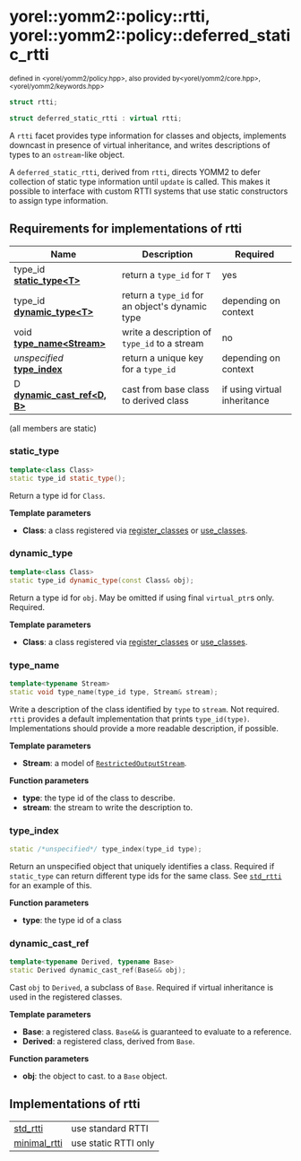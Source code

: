 
# yorel::yomm2::policy::rtti, yorel::yomm2::policy::deferred_static_rtti
<sub>defined in <yorel/yomm2/policy.hpp>, also provided by<yorel/yomm2/core.hpp>, <yorel/yomm2/keywords.hpp></sub>


```c++
struct rtti;

struct deferred_static_rtti : virtual rtti;
```

A `rtti` facet provides type information for classes and objects, implements
downcast in presence of virtual inheritance, and writes descriptions of types to
an `ostream`-like object.

A `deferred_static_rtti`, derived from `rtti`, directs YOMM2 to defer collection
of static type information until `update` is called. This makes it possible to
interface with custom RTTI systems that use static constructors to assign type
information.

## Requirements for implementations of **rtti**

| Name                                               | Description                                     | Required                     |
| -------------------------------------------------- | ----------------------------------------------- | ---------------------------- |
| type_id [**static_type\<T>**](#static_type)        | return a `type_id` for `T`                      | yes                          |
| type_id [**dynamic_type\<T>**](#dynamic_type)      | return a `type_id` for an object's dynamic type | depending on context         |
| void [**type_name\<Stream>**](#type_name)          | write a description of `type_id` to a stream    | no                           |
| *unspecified* [**type_index**](#type_index)        | return a unique key for a `type_id`             | depending on context         |
| D [**dynamic_cast_ref\<D, B>**](#dynamic_cast_ref) | cast from base class to derived class           | if using virtual inheritance |

(all members are static)

### static_type

```c++
template<class Class>
static type_id static_type();
```

Return a type id for `Class`.

**Template parameters**

* **Class**: a class registered via [register_classes](/yomm2/reference/use_classes.html) or [use_classes](/yomm2/reference/use_classes.html).

### dynamic_type

```c++
template<class Class>
static type_id dynamic_type(const Class& obj);
```

Return a type id for `obj`. May be omitted if using final `virtual_ptr`s only.
Required.

**Template parameters**

* **Class**: a class registered via [register_classes](/yomm2/reference/use_classes.html) or [use_classes](/yomm2/reference/use_classes.html).

### type_name

```c++
template<typename Stream>
static void type_name(type_id type, Stream& stream);
```

Write a description of the class identified by `type` to `stream`. Not required.
`rtti` provides a default implementation that prints `type_id(type)`.
Implementations should provide a more readable description, if possible.

**Template parameters**

* **Stream**: a model of [`RestrictedOutputStream`](/yomm2/reference/RestrictedOutputStream.html).

**Function parameters**

* **type**: the type id of the class to describe.
* **stream**: the stream to write the description to.


### type_index

```c++
static /*unspecified*/ type_index(type_id type);
```

Return an unspecified object that uniquely identifies a class. Required if
`static_type` can return different type ids for the same class. See
[`std_rtti`](/yomm2/reference/policy-std_rtti.html) for an example of this.

**Function parameters**

* **type**: the type id of a class

### dynamic_cast_ref

```c++
template<typename Derived, typename Base>
static Derived dynamic_cast_ref(Base&& obj);
```

Cast `obj` to `Derived`, a subclass of `Base`. Required if virtual inheritance
is used in the registered classes.

**Template parameters**

* **Base**: a registered class.  `Base&&` is guaranteed to evaluate to a
  reference.
* **Derived**: a registered class, derived from `Base`.

**Function parameters**

* **obj**: the object to cast.
  to a `Base` object.

## Implementations of **rtti**

|                      |                      |
| -------------------- | -------------------- |
| [std_rtti](/yomm2/reference/policy-std_rtti.html)    | use standard RTTI    |
| [minimal_rtti](/yomm2/reference/policy-minimal_rtti.html) | use static RTTI only |
